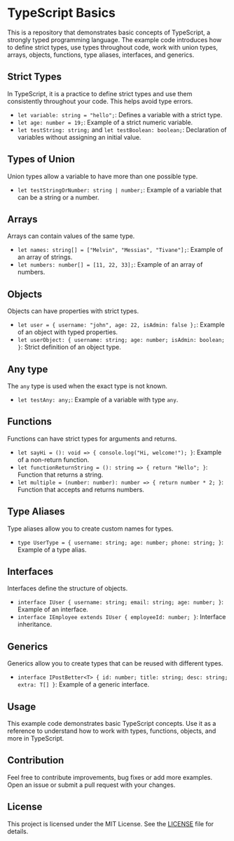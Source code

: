 # TypeScript Basics

This is a repository that demonstrates basic concepts of TypeScript, a strongly typed programming language. The example code introduces how to define strict types, use types throughout code, work with union types, arrays, objects, functions, type aliases, interfaces, and generics.

## Strict Types

In TypeScript, it is a practice to define strict types and use them consistently throughout your code. This helps avoid type errors.

- `let variable: string = "hello";`: Defines a variable with a strict type.
- `let age: number = 19;`: Example of a strict numeric variable.
- `let testString: string;` and `let testBoolean: boolean;`: Declaration of variables without assigning an initial value.

## Types of Union

Union types allow a variable to have more than one possible type.

- `let testStringOrNumber: string | number;`: Example of a variable that can be a string or a number.

## Arrays

Arrays can contain values ​​of the same type.

- `let names: string[] = ["Melvin", "Messias", "Tivane"];`: Example of an array of strings.
- `let numbers: number[] = [11, 22, 33];`: Example of an array of numbers.

## Objects

Objects can have properties with strict types.

- `let user = { username: "john", age: 22, isAdmin: false };`: Example of an object with typed properties.
- `let userObject: { username: string; age: number; isAdmin: boolean; }`: Strict definition of an object type.

## Any type

The `any` type is used when the exact type is not known.

- `let testAny: any;`: Example of a variable with type `any`.

## Functions

Functions can have strict types for arguments and returns.

- `let sayHi = (): void => { console.log("Hi, welcome!"); }`: Example of a non-return function.
- `let functionReturnString = (): string => { return "Hello"; }`: Function that returns a string.
- `let multiple = (number: number): number => { return number * 2; }`: Function that accepts and returns numbers.

## Type Aliases

Type aliases allow you to create custom names for types.

- `type UserType = { username: string; age: number; phone: string; }`: Example of a type alias.

## Interfaces

Interfaces define the structure of objects.

- `interface IUser { username: string; email: string; age: number; }`: Example of an interface.
- `interface IEmployee extends IUser { employeeId: number; }`: Interface inheritance.

## Generics

Generics allow you to create types that can be reused with different types.

- `interface IPostBetter<T> { id: number; title: string; desc: string; extra: T[] }`: Example of a generic interface.

## Usage

This example code demonstrates basic TypeScript concepts. Use it as a reference to understand how to work with types, functions, objects, and more in TypeScript.

## Contribution

Feel free to contribute improvements, bug fixes or add more examples. Open an issue or submit a pull request with your changes.

## License

This project is licensed under the MIT License. See the [LICENSE](LICENSE) file for details.
